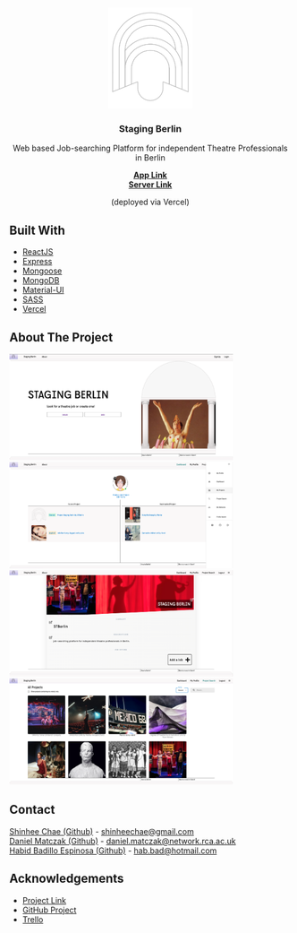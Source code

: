 <!-- PROJECT LOGO -->
<br />
<p align="center">
  <a target="_blank" href="https://github.com/stagingBerlin/sb-front/blob/main/public/img/LogoGrey.png">
    <img src="https://github.com/stagingBerlin/sb-front/blob/main/public/img/LogoGrey.png" alt="Logo" width="150" height="180">
  </a>
 </p>
  <h3 align="center">Staging Berlin</h3>

  <p align="center">
 Web based Job-searching Platform for independent Theatre Professionals in Berlin
  </p>
  <p align="center">
    <a target="_blank" href="https://staging-berlin.vercel.app/"><strong>App Link</strong></a><br />
    <a target="_blank" href="https://staging-berlin-api.vercel.app/"><strong>Server Link</strong></a>
  </p>
   <p align="center">(deployed via Vercel)</p>
  
## Built With

* [ReactJS](https://reactjs.org/)
* [Express](https://expressjs.com/)
* [Mongoose](https://mongoosejs.com/)
* [MongoDB](https://www.mongodb.com/cloud/atlas?utm_content=rlsapostreg&utm_source=google&utm_campaign=gs_emea_rlsamulti_search_brand_dsa_atlas_desktop_rlsa_postreg&utm_term=&utm_medium=cpc_paid_search&utm_ad=b&utm_ad_campaign_id=14412646473&gclid=Cj0KCQjwkIGKBhCxARIsAINMioIyMxUNrRdawAnWoV8sA15dkmCwz9HL-QdMTRDK2_Q6rXjdo-8MsuQaAr-OEALw_wcB)
* [Material-UI](https://material-ui.com)
* [SASS](https://sass-lang.com/)
* [Vercel](https://vercel.com)

<!-- ABOUT THE PROJECT -->
## About The Project
<p align="center">

  <a href="https://github.com/stagingBerlin/sb-front/blob/main/public/Screenshot1.png"><img src="https://github.com/stagingBerlin/sb-front/blob/main/public/Screenshot1.png" alt="Screenshot" width="400" height="190"></a>
  <a href="https://github.com/stagingBerlin/sb-front/blob/main/public/Screenshot2.png"><img src="https://github.com/stagingBerlin/sb-front/blob/main/public/Screenshot2.png" alt="Screenshot" width="400" height="190"></a>
 <a href="https://github.com/stagingBerlin/sb-front/blob/main/public/Screenshot3.png"> <img src="https://github.com/stagingBerlin/sb-front/blob/main/public/Screenshot3.png" alt="Screenshot" width="400" height="190"></a>
 <a href="https://github.com/stagingBerlin/sb-front/blob/main/public/new4.png"> <img src="https://github.com/stagingBerlin/sb-front/blob/main/public/new4.png" alt="Screenshot" width="400" height="190"></a>
  
</p>

## Contact
[Shinhee Chae (Github)](https://github.com/shinheechae) - shinheechae@gmail.com <br />
[Daniel Matczak (Github)](https://github.com/danielczak) - daniel.matczak@network.rca.ac.uk <br />
[Habid Badillo Espinosa (Github)](https://github.com/habidbesp) - hab.bad@hotmail.com <br />

              

## Acknowledgements

* [Project Link](https://github.com/stagingBerlin)
* [GitHub Project](https://pages.github.com)
* [Trello](https://trello.com/)
